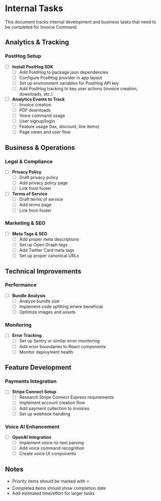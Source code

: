 # Internal Tasks

This document tracks internal development and business tasks that need to be completed for Invoice Command.

## Analytics & Tracking

### PostHog Setup
- [ ] **Install PostHog SDK**
  - [ ] Add PostHog to package.json dependencies
  - [ ] Configure PostHog provider in app layout
  - [ ] Set up environment variables for PostHog API key
  - [ ] Add PostHog tracking to key user actions (invoice creation, downloads, etc.)

- [ ] **Analytics Events to Track**
  - [ ] Invoice creation
  - [ ] PDF downloads
  - [ ] Voice command usage
  - [ ] User signup/login
  - [ ] Feature usage (tax, discount, line items)
  - [ ] Page views and user flow

## Business & Operations

### Legal & Compliance
- [ ] **Privacy Policy**
  - [ ] Draft privacy policy
  - [ ] Add privacy policy page
  - [ ] Link from footer

- [ ] **Terms of Service**
  - [ ] Draft terms of service
  - [ ] Add terms page
  - [ ] Link from footer

### Marketing & SEO
- [ ] **Meta Tags & SEO**
  - [ ] Add proper meta descriptions
  - [ ] Set up Open Graph tags
  - [ ] Add Twitter Card meta tags
  - [ ] Set up proper canonical URLs

## Technical Improvements

### Performance
- [ ] **Bundle Analysis**
  - [ ] Analyze bundle size
  - [ ] Implement code splitting where beneficial
  - [ ] Optimize images and assets

### Monitoring
- [ ] **Error Tracking**
  - [ ] Set up Sentry or similar error monitoring
  - [ ] Add error boundaries to React components
  - [ ] Monitor deployment health

## Feature Development

### Payments Integration
- [ ] **Stripe Connect Setup**
  - [ ] Research Stripe Connect Express requirements
  - [ ] Implement account creation flow
  - [ ] Add payment collection to invoices
  - [ ] Set up webhook handling

### Voice AI Enhancement
- [ ] **OpenAI Integration**
  - [ ] Implement voice-to-text parsing
  - [ ] Add voice command recognition
  - [ ] Create voice UI components

## Notes

- Priority items should be marked with ⭐
- Completed items should show completion date
- Add estimated time/effort for larger tasks